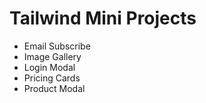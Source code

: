 # Tailwind Mini Projects

+ Email Subscribe
+ Image Gallery
+ Login Modal
+ Pricing Cards
+ Product Modal